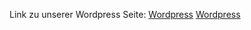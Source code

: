 Link zu unserer Wordpress Seite: 
[Wordpress](http://98.85.9.176/)
<a href="http://98.85.9.176" target="_blank" rel="noopener noreferrer">Wordpress</a>
